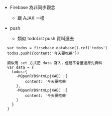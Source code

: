 - Firebase 為非同步觀念
  - 跟 AJAX 一樣

- push
  - 類似 todoList  push 資料進去
``` 
  var todos = firsebase.database().ref('todos')
  todos.push({content:'今天要吃藥'})

  類似用 set 方式把 data 寫入，但是不會蓋過原先資料
  var data = {
    todos:{
      -MQpunRYD9ntmLpjXAEC :{
          content: '今天要吃藥' 
      },
      -MQpunRYD9ntmLpjXAEC :{
          content: '今天要吃藥' 
      } 
    }
  }
```